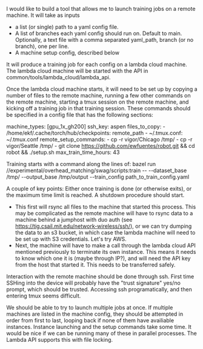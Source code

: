 I would like to build a tool that allows me to launch training jobs on a remote machine. It will take as inputs 
- a list (or single) path to a yaml config file. 
- A list of branches each yaml config should run on. Default to main. Optionally, a text file with a comma separated yaml_path, branch (or no branch), one per line. 
- A machine setup config, described below

It will produce a training job for each config on a lambda cloud machine. The lambda cloud machine will be started with the API in common/tools/lambda_cloud/lambda_api.

Once the lambda cloud machine starts, it will need to be set up by copying a number of files to the remote machine, running a few other commands on the remote machine, starting a tmux session on the remote machine, and kicking off a training job in that training session. These commands should be specified in a config file that has the following sections:

machine_types: [gpu_1x_gh200]
ssh_key: aspen
files_to_copy:
    - /home/ekf/.cache/torch/hub/checkpoints: remote_path
    - ~/.tmux.conf: ~/.tmux.conf
remote_setup_commands:
    - cp -r vigor/Chicago /tmp/
    - cp -r vigor/Seattle /tmp/
    - git clone https://github.com/ewfuentes/robot.git && cd robot && ./setup.sh
max_train_time_hours: 43

Training starts with a command along the lines of: 
bazel run //experimental/overhead_matching/swag/scripts:train -- --dataset_base /tmp/ --output_base /tmp/output --train_config path_to_train_config.yaml

A couple of key points:
Either once training is done (or otherwise exits), or the maximum time limit is reached. A shutdown procedure should start. 
- This first will rsync all files to the machine that started this process. This may be complicated as the remote machine will have to rsync data to a machine behind a jumphost with duo auth (see https://tig.csail.mit.edu/network-wireless/ssh/), or we can try dumping the data to an s3 bucket, in which case the lambda machine will need to be set up with S3 credentials. Let's try AWS. 
- Next, the machine will have to make a call through the lambda cloud API mentioned previously to terminate its own instance. This means it needs to know which one it is (maybe through IP?), and will need the API key from the host that started it. This needs to be transferred safely. 

Interaction with the remote machine should be done through ssh. First time SSHing into the device will probably have the "trust signature" yes/no prompt, which should be trusted. Accessing ssh programatically, and then entering tmux seems difficult.

We should be able to try to launch multiple jobs at once. If multiple machines are listed in the machine config, they should be attempted in order from first to last, looping back if none of them have availiable instances. Instance launching and the setup commands take some time. It would be nice if we can be running many of these in parallel processes. The Lambda API supports this with file locking.